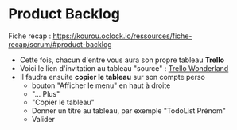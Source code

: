 # Product Backlog

Fiche récap : https://kourou.oclock.io/ressources/fiche-recap/scrum/#product-backlog

- Cette fois, chacun d'entre vous aura son propre tableau **Trello**
- Voici le lien d'invitation au tableau "source" : [Trello Wonderland](https://trello.com/invite/b/UCvbg5M7/a57686b4f84c1e351511a0eaa2c58d14/todolist-wonderland)
- Il faudra ensuite **copier le tableau** sur son compte perso
  - bouton "Afficher le menu" en haut à droite
  - "... Plus"
  - "Copier le tableau"
  - Donner un titre au tableau, par exemple "TodoList Prénom"
  - Valider
